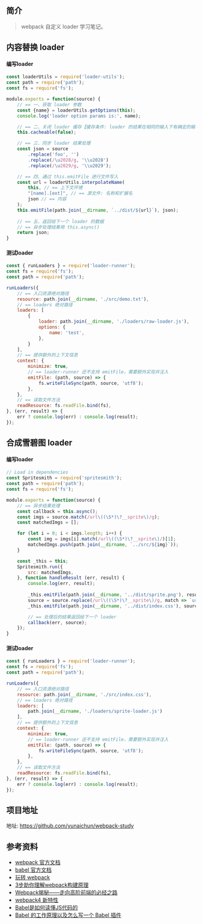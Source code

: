 ## 简介

> webpack 自定义 loader 学习笔记。

## 内容替换 loader

#### 编写loader 

```js
const loaderUtils = require('loader-utils');
const path = require('path');
const fs = require('fs');

module.exports = function(source) {
    // == 一、获取 loader 参数
    const {name} = loaderUtils.getOptions(this);
    console.log('loader option params is:', name);

    // == 二、关闭 loader 缓存【缓存条件: loader 的结果在相同的输入下有确定的输出（有依赖的 loader 无法使用缓存）】
    this.cacheable(false);

    // == 三、同步 loader 结果处理
    const json = source
        .replace('foo', '')
        .replace(/\u2028/g, '\\u2028')
        .replace(/\u2029/g, '\\u2029');

    // == 四、通过 this.emitFile 进行文件写入
    const url = loaderUtils.interpolateName(
        this, // == 上下文环境
        "[name].[ext]", // == 源文件: 名称和扩展名
        json // == 内容
    );
    this.emitFile(path.join(__dirname, `../dist/${url}`), json);
    
    // == 五、返回给下一个 loader 的数据
    // == 异步处理结果用 this.async()
    return json;
}
```

#### 测试loader

```js
const { runLoaders } = require('loader-runner');
const fs = require('fs');
const path = require('path');

runLoaders({
    // == 入口资源绝对路径
    resource: path.join(__dirname, './src/demo.txt'),
    // == loaders 绝对路径
    loaders: [
        {
            loader: path.join(__dirname, './loaders/raw-loader.js'),
            options: {
                name: 'test',
            },
        }
    ],
    // == 提供额外的上下文信息
    context: {
        minimize: true,
        // == loader-runner 还不支持 emitFile，需要额外实现并注入
        emitFile: (path, source) => {
            fs.writeFileSync(path, source, 'utf8');
        },
    },
    // == 读取文件方法
    readResource: fs.readFile.bind(fs),
}, (err, result) => {
    err ? console.log(err) : console.log(result);
});
```

## 合成雪碧图 loader

#### 编写loader

```js
// Load in dependencies
const Spritesmith = require('spritesmith');
const path = require('path');
const fs = require('fs');

module.exports = function(source) {
    // == 异步结果处理
    const callback = this.async();
    const imgs = source.match(/url\((\S*)\?__sprite\)/g);
    const matchedImgs = [];

    for (let i = 0; i < imgs.length; i++) {
        const img = imgs[i].match(/url\((\S*)\?__sprite\)/)[1];
        matchedImgs.push(path.join(__dirname, `../src/${img}`));
    }

    const _this = this;
    Spritesmith.run({
        src: matchedImgs,
    }, function handleResult (err, result) {
        console.log(err, result);
        
        _this.emitFile(path.join(__dirname, '../dist/sprite.png'), result.image);
        source = source.replace(/url\((\S*)\?__sprite\)/g, match => `url(dist/sprite.png)`);
        _this.emitFile(path.join(__dirname, '../dist/index.css'), source);

        // == 处理后的结果返回给下一个 loader
        callback(err, source);
    });
}
```

#### 测试loader

```js
const { runLoaders } = require('loader-runner');
const fs = require('fs');
const path = require('path');

runLoaders({
    // == 入口资源绝对路径
    resource: path.join(__dirname, './src/index.css'),
    // == loaders 绝对路径
    loaders: [
        path.join(__dirname, './loaders/sprite-loader.js')
    ],
    // == 提供额外的上下文信息
    context: {
        minimize: true,
        // == loader-runner 还不支持 emitFile，需要额外实现并注入
        emitFile: (path, source) => {
            fs.writeFileSync(path, source, 'utf8');
        },
    },
    // == 读取文件方法
    readResource: fs.readFile.bind(fs),
}, (err, result) => {
    err ? console.log(err) : console.log(result);
});
```

## 项目地址

地址: https://github.com/yunaichun/webpack-study

## 参考资料

- [webpack 官方文档](https://webpack.js.org/)
- [babel 官方文档](https://babeljs.io/)
- [玩转 webpack](https://time.geekbang.org/course/intro/100028901)
- [3步助你理解webpack构建原理](https://learn.kaikeba.com/catalog/211875)
- [Webpack揭秘——走向高阶前端的必经之路 ](https://juejin.im/post/6844903685407916039)
- [webpack4 新特性](https://lz5z.com/webpack4-new/)
- [Babel是如何读懂JS代码的](https://zhuanlan.zhihu.com/p/27289600)
- [Babel 的工作原理以及怎么写一个 Babel 插件](https://cloud.tencent.com/developer/article/1520124)
